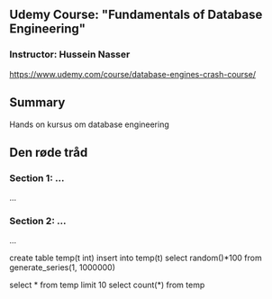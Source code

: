 ## Udemy Course: "Fundamentals of Database Engineering"

### Instructor: Hussein Nasser

https://www.udemy.com/course/database-engines-crash-course/


## Summary

Hands on kursus om database engineering

## Den røde tråd

### Section 1: ...

...

### Section 2: ...

...

create table temp(t int)
insert into temp(t) select random()*100 from generate_series(1, 1000000)

select * from temp limit 10
select count(*) from temp
